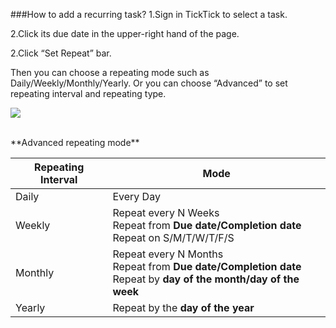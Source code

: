 ###How to add a recurring task?
1.Sign in TickTick to select a task.

2.Click its due date in the upper-right hand of the page.

2.Click “Set Repeat” bar.

Then you can choose a repeating mode such as Daily/Weekly/Monthly/Yearly. Or you can choose “Advanced” to set repeating interval and repeating type.


![](../images/)



<br />
**Advanced repeating mode**

|Repeating Interval | Mode |
| -- | -- |
|Daily | Every Day |
| Weekly | Repeat every N Weeks<br />Repeat from **Due date/Completion date**<br />Repeat on S/M/T/W/T/F/S|
| Monthly |  Repeat every N Months<br />Repeat from **Due date/Completion date**<br />Repeat by **day of the month/day of the week**|
| Yearly | Repeat by the **day of the year** |


